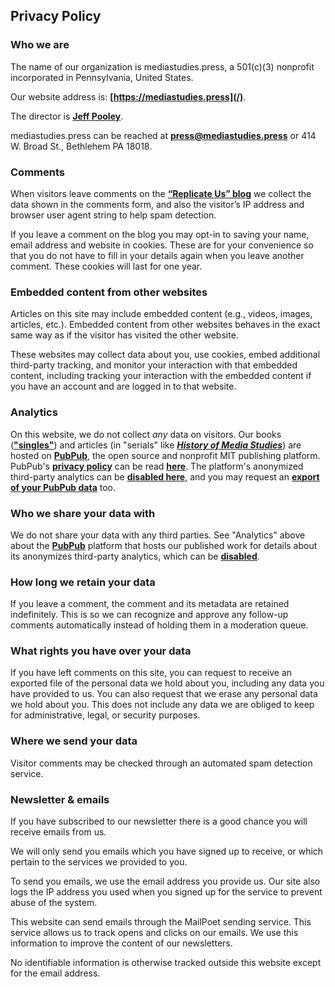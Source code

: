 ## Privacy Policy

### Who we are

The name of our organization is mediastudies.press, a 501(c)(3) nonprofit incorporated in Pennsylvania, United States. 

Our website address is: **[https://mediastudies.press](/)**.

The director is **[Jeff Pooley](https://jeffpooley.com)**.

mediastudies.press can be reached at **[press@mediastudies.press](mailto:press@mediastudies.press)** or 414 W. Broad St., Bethlehem PA 18018.

### Comments
	
When visitors leave comments on the **[“Replicate Us” blog](/replicate-us/)** we collect the data shown in the comments form, and also the visitor’s IP address and browser user agent string to help spam detection.

If you leave a comment on the blog you may opt-in to saving your name, email address and website in cookies. These are for your convenience so that you do not have to fill in your details again when you leave another comment. These cookies will last for one year.

### Embedded content from other websites

Articles on this site may include embedded content (e.g., videos, images, articles, etc.). Embedded content from other websites behaves in the exact same way as if the visitor has visited the other website.

These websites may collect data about you, use cookies, embed additional third-party tracking, and monitor your interaction with that embedded content, including tracking your interaction with the embedded content if you have an account and are logged in to that website.

### Analytics

On this website, we do not collect *any* data on visitors. Our books (**["singles"](https://msp.pubpub.org)**) and articles (in "serials" like **[*History of Media Studies*](https://hms.pubpub.org)**) are hosted on **[PubPub](https://www.pubpub.org/about)**, the open source and nonprofit MIT publishing platform. PubPub's **[privacy policy](https://www.pubpub.org/privacy/policy)** can be read **[here](https://www.pubpub.org/privacy/policy)**. The platform's anonymized third-party analytics can be **[disabled here](https://www.pubpub.org/privacy/settings)**, and you may request an **[export of your PubPub data](https://www.pubpub.org/privacy/settings)** too.

### Who we share your data with

We do not share your data with any third parties. See "Analytics" above about the **[PubPub](https://www.pubpub.org/about)** platform that hosts our published work for details about its anonymizes third-party analytics, which can be **[disabled](https://www.pubpub.org/privacy/settings)**.

### How long we retain your data

If you leave a comment, the comment and its metadata are retained indefinitely. This is so we can recognize and approve any follow-up comments automatically instead of holding them in a moderation queue.

### What rights you have over your data

If you have left comments on this site, you can request to receive an exported file of the personal data we hold about you, including any data you have provided to us. You can also request that we erase any personal data we hold about you. This does not include any data we are obliged to keep for administrative, legal, or security purposes.

### Where we send your data

Visitor comments may be checked through an automated spam detection service.

### Newsletter &amp; emails

If you have subscribed to our newsletter there is a good chance you will receive emails from us.

We will only send you emails which you have signed up to receive, or which pertain to the services we provided to you.

To send you emails, we use the email address you provide us. Our site also logs the IP address you used when you signed up for the service to prevent abuse of the system.

This website can send emails through the MailPoet sending service. This service allows us to track opens and clicks on our emails. We use this information to improve the content of our newsletters.

No identifiable information is otherwise tracked outside this website except for the email address.